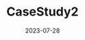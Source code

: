 ---
title: "CaseStudy2"
date: 2023-07-28
draft: false

sections:  
  - name: "GRANAR-MECHA Combo: Cell to Organ Scale"
    text: "Root water uptake is influenced by structural and hydraulic properties at multiple scales. Root anatomy sets the baseline for root radial hydraulic properties. Root hydraulic properties (Kx and Kr) influences everything from crop yields to the global water cycle dynamics. While tools like [MECHA](/Phenorob-DAA/mecha/) allow for the analysis of water flow in roots, they require explicit anatomical networks. Obtaining these networks from cross-section images is time-consuming. Hence, there's a need for a high-throughput method like [GRANAR](/Phenorob-DAA/granar/). The coupled GRANAR-MECHA computer model emerges as a beacon in this complex landscape. GRANAR simulates root anatomical networks. It uses key anatomical traits extracted from root cross-sections. GRANAR generates cell networks of root cross sections from a set of root anatomical features. The anatomy generation process places cell layers around the root's center, with the position and size of each cell and layer determined by the cell type radius and user-defined randomness. Together, [GRANAR](/Phenorob-DAA/granar/) and [MECHA](/Phenorob-DAA/mecha/) bridge the gap between the micro and macro, offering a holistic view of root hydraulic conductivity, from the behavior of individual cells to the functionality of the entire root organ."
    textPosition: "top"
    list:
      - "**GRANAR**: Dive deep into root anatomy with our Generator of Root Anatomy in R. This innovative model crafts detailed root anatomical networks at the cellular level, offering a microscopic view of root structures."
      - "**MECHA**: Introducing MECHA, our Model of Explicit Cross-section Hydraulic Anatomy. Seamlessly compute root hydraulic conductivities, both axial and radial (kx and kr), using the intricate anatomical networks crafted by GRANAR."
      - "**Bridging Scales**: Experience the perfect blend of micro and macro with the combined power of [GRANAR](/Phenorob-DAA/granar/) and [MECHA](/Phenorob-DAA/mecha/). Transition effortlessly from cellular details to organ-level dynamics, ensuring a holistic grasp of root hydraulics."
      - "**Efficiency**: Say goodbye to time-consuming processes. Harness the capabilities of our models to swiftly and accurately unravel the mysteries of the root's hydraulic architecture."
    image: "images/granarmecha2.jpg"
    imageWidth: "600px"
    imageHeight: "300px"
    textPosition: "bottom"

  - name: "GRANAR-MECHA Coupling"
    text: "In essence, the coupling of [GRANAR](/Phenorob-DAA/granar/) and [MECHA](/Phenorob-DAA/mecha/) allows for a systematic analysis of the impact of root anatomy on hydraulic conductivity in a high-throughput manner. This combination provides insights into how different anatomical features influence the root's ability to conduct water."
    textPosition: "top"
    list:
      - "**Radial Conductivity (k​r​)**: The coupling study estimated the k​r​ for each of the experimental data points."
      - "**Factors**: The simulated **k​r**​ showed variations based on several factors. These include the xylem area, total cortical area, and the proportion of aerenchyma. The most substantial correlation factor to the simulated **k​r**​ was found for the cortex width"

  - name: "How was it Coupled ?"
    text: "The root anatomical networks in [GRANAR](/Phenorob-DAA/granar/) are crafted using easily accessible anatomical features, which can be obtained from open-access image analysis software and root cross-section images. Once the root anatomy is generated, it can be saved as an XML file. This XML file then serves as the geometry input for the [MECHA](/Phenorob-DAA/mecha/) model, bridging the gap between the two tools. "
    textPosition: "top"
    list:
      - "**GRANAR Input**: Uses tissue-scale parameters from image analysis software."
      - "**GRANAR Output**: Produces a digital representation of root anatomy, saved in XML format."
      - "**MECHA Input**: Utilizes the XML file generated by GRANAR as its geometry input."
      - "**Combined Utility**: The GRANAR-MECHA model estimates hydraulic properties, such as radial conductivity (k​r​), for any root anatomy."
      - "**Software Compatibility**: GRANAR outputs are compatible with other tools like [CellSet](https://www.nottingham.ac.uk/research/groups/cvl/software/cellset.aspx), ensuring modularity."
    image: "images/granarmecha1.jpg"
    imageWidth: "600px"
    imageHeight: "300px"
    textPosition: "bottom"
---